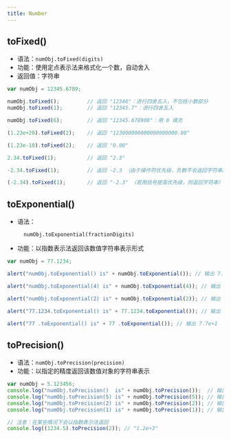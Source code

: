 ```yaml
---
title: Number
---
```


## toFixed()

* 语法：`numObj.toFixed(digits)`
* 功能：使用定点表示法来格式化一个数，自动舍入
* 返回值：字符串

```javascript
var numObj = 12345.6789;

numObj.toFixed();         // 返回 "12346"：进行四舍五入，不包括小数部分
numObj.toFixed(1);        // 返回 "12345.7"：进行四舍五入

numObj.toFixed(6);        // 返回 "12345.678900"：用 0 填充

(1.23e+20).toFixed(2);    // 返回 "123000000000000000000.00"

(1.23e-10).toFixed(2);    // 返回 "0.00"

2.34.toFixed(1);          // 返回 "2.3"

-2.34.toFixed(1);         // 返回 -2.3 （由于操作符优先级，负数不会返回字符串）

(-2.34).toFixed(1);       // 返回 "-2.3" （若用括号提高优先级，则返回字符串）
```

## toExponential()

* 语法：

        numObj.toExponential(fractionDigits)

* 功能：以指数表示法返回该数值字符串表示形式

```javascript
var numObj = 77.1234;

alert("numObj.toExponential() is" + numObj.toExponential()); // 输出 7.71234e+1

alert("numObj.toExponential(4) is" + numObj.toExponential(4)); // 输出 7.7123e+1

alert("numObj.toExponential(2) is" + numObj.toExponential(2)); // 输出 7.71e+1

alert("77.1234.toExponential() is" + 77.1234.toExponential()); // 输出 7.71234e+1

alert("77 .toExponential() is" + 77 .toExponential()); // 输出 7.7e+1
```

## toPrecision()

* 语法：`numObj.toPrecision(precision)`
* 功能：以指定的精度返回该数值对象的字符串表示

```javascript
var numObj = 5.123456;
console.log("numObj.toPrecision()  is" + numObj.toPrecision());  // 输出 5.123456
console.log("numObj.toPrecision(5) is" + numObj.toPrecision(5)); // 输出 5.1235
console.log("numObj.toPrecision(2) is" + numObj.toPrecision(2)); // 输出 5.1
console.log("numObj.toPrecision(1) is" + numObj.toPrecision(1)); // 输出 5

// 注意：在某些情况下会以指数表示法返回
console.log((1234.5).toPrecision(2)); // "1.2e+3"
```
